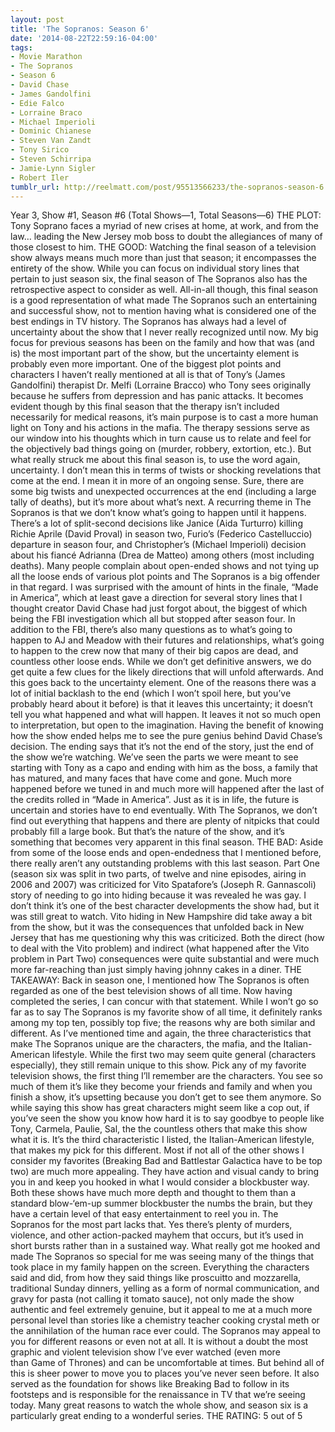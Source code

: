 ```yaml
---
layout: post
title: 'The Sopranos: Season 6'
date: '2014-08-22T22:59:16-04:00'
tags:
- Movie Marathon
- The Sopranos
- Season 6
- David Chase
- James Gandolfini
- Edie Falco
- Lorraine Braco
- Michael Imperioli
- Dominic Chianese
- Steven Van Zandt
- Tony Sirico
- Steven Schirripa
- Jamie-Lynn Sigler
- Robert Iler
tumblr_url: http://reelmatt.com/post/95513566233/the-sopranos-season-6
---
```



Year 3, Show #1, Season #6 (Total Shows—1, Total Seasons—6)
THE PLOT: Tony Soprano faces a myriad of new crises at home, at work, and from the law… leading the New Jersey mob boss to doubt the allegiances of many of those closest to him.
THE GOOD: Watching the final season of a television show always means much more than just that season; it encompasses the entirety of the show. While you can focus on individual story lines that pertain to just season six, the final season of The Sopranos also has the retrospective aspect to consider as well. All-in-all though, this final season is a good representation of what made The Sopranos such an entertaining and successful show, not to mention having what is considered one of the best endings in TV history.
The Sopranos has always had a level of uncertainty about the show that I never really recognized until now. My big focus for previous seasons has been on the family and how that was (and is) the most important part of the show, but the uncertainty element is probably even more important. One of the biggest plot points and characters I haven’t really mentioned at all is that of Tony’s (James Gandolfini) therapist Dr. Melfi (Lorraine Bracco) who Tony sees originally because he suffers from depression and has panic attacks. It becomes evident though by this final season that the therapy isn’t included necessarily for medical reasons, it’s main purpose is to cast a more human light on Tony and his actions in the mafia. The therapy sessions serve as our window into his thoughts which in turn cause us to relate and feel for the objectively bad things going on (murder, robbery, extortion, etc.).
But what really struck me about this final season is, to use the word again, uncertainty. I don’t mean this in terms of twists or shocking revelations that come at the end. I mean it in more of an ongoing sense. Sure, there are some big twists and unexpected occurrences at the end (including a large tally of deaths), but it’s more about what’s next. A recurring theme in The Sopranos is that we don’t know what’s going to happen until it happens. There’s a lot of split-second decisions like Janice (Aida Turturro) killing Richie Aprile (David Proval) in season two, Furio’s (Federico Castelluccio) departure in season four, and Christopher’s (Michael Imperioli) decision about his fiancé Adrianna (Drea de Matteo) among others (most including deaths).
Many people complain about open-ended shows and not tying up all the loose ends of various plot points and The Sopranos is a big offender in that regard. I was surprised with the amount of hints in the finale, “Made in America”, which at least gave a direction for several story lines that I thought creator David Chase had just forgot about, the biggest of which being the FBI investigation which all but stopped after season four. In addition to the FBI, there’s also many questions as to what’s going to happen to AJ and Meadow with their futures and relationships, what’s going to happen to the crew now that many of their big capos are dead, and countless other loose ends.
While we don’t get definitive answers, we do get quite a few clues for the likely directions that will unfold afterwards. And this goes back to the uncertainty element. One of the reasons there was a lot of initial backlash to the end (which I won’t spoil here, but you’ve probably heard about it before) is that it leaves this uncertainty; it doesn’t tell you what happened and what will happen. It leaves it not so much open to interpretation, but open to the imagination. Having the benefit of knowing how the show ended helps me to see the pure genius behind David Chase’s decision. The ending says that it’s not the end of the story, just the end of the show we’re watching. We’ve seen the parts we were meant to see starting with Tony as a capo and ending with him as the boss, a family that has matured, and many faces that have come and gone. Much more happened before we tuned in and much more will happened after the last of the credits rolled in “Made in America”. Just as it is in life, the future is uncertain and stories have to end eventually. With The Sopranos, we don’t find out everything that happens and there are plenty of nitpicks that could probably fill a large book. But that’s the nature of the show, and it’s something that becomes very apparent in this final season.
THE BAD: Aside from some of the loose ends and open-endedness that I mentioned before, there really aren’t any outstanding problems with this last season. Part One (season six was split in two parts, of twelve and nine episodes, airing in 2006 and 2007) was criticized for Vito Spatafore’s (Joseph R. Gannascoli) story of needing to go into hiding because it was revealed he was gay. I don’t think it’s one of the best character developments the show had, but it was still great to watch. Vito hiding in New Hampshire did take away a bit from the show, but it was the consequences that unfolded back in New Jersey that has me questioning why this was criticized. Both the direct (how to deal with the Vito problem) and indirect (what happened after the Vito problem in Part Two) consequences were quite substantial and were much more far-reaching than just simply having johnny cakes in a diner.
THE TAKEAWAY: Back in season one, I mentioned how The Sopranos is often regarded as one of the best television shows of all time. Now having completed the series, I can concur with that statement. While I won’t go so far as to say The Sopranos is my favorite show of all time, it definitely ranks among my top ten, possibly top five; the reasons why are both similar and different.
As I’ve mentioned time and again, the three characteristics that make The Sopranos unique are the characters, the mafia, and the Italian-American lifestyle. While the first two may seem quite general (characters especially), they still remain unique to this show. Pick any of my favorite television shows, the first thing I’ll remember are the characters. You see so much of them it’s like they become your friends and family and when you finish a show, it’s upsetting because you don’t get to see them anymore. So while saying this show has great characters might seem like a cop out, if you’ve seen the show you know how hard it is to say goodbye to people like Tony, Carmela, Paulie, Sal, the the countless others that make this show what it is.
It’s the third characteristic I listed, the Italian-American lifestyle, that makes my pick for this different. Most if not all of the other shows I consider my favorites (Breaking Bad and Battlestar Galactica have to be top two) are much more appealing. They have action and visual candy to bring you in and keep you hooked in what I would consider a blockbuster way. Both these shows have much more depth and thought to them than a standard blow-‘em-up summer blockbuster the numbs the brain, but they have a certain level of that easy entertainment to reel you in. The Sopranos for the most part lacks that. Yes there’s plenty of murders, violence, and other action-packed mayhem that occurs, but it’s used in short bursts rather than in a sustained way. What really got me hooked and made The Sopranos so special for me was seeing many of the things that took place in my family happen on the screen. Everything the characters said and did, from how they said things like proscuitto and mozzarella, traditional Sunday dinners, yelling as a form of normal communication, and gravy for pasta (not calling it tomato sauce), not only made the show authentic and feel extremely genuine, but it appeal to me at a much more personal level than stories like a chemistry teacher cooking crystal meth or the annihilation of the human race ever could.
The Sopranos may appeal to you for different reasons or even not at all. It is without a doubt the most graphic and violent television show I’ve ever watched (even more than Game of Thrones) and can be uncomfortable at times. But behind all of this is sheer power to move you to places you’ve never seen before. It also served as the foundation for shows like Breaking Bad to follow in its footsteps and is responsible for the renaissance in TV that we’re seeing today. Many great reasons to watch the whole show, and season six is a particularly great ending to a wonderful series.
THE RATING: 5 out of 5
